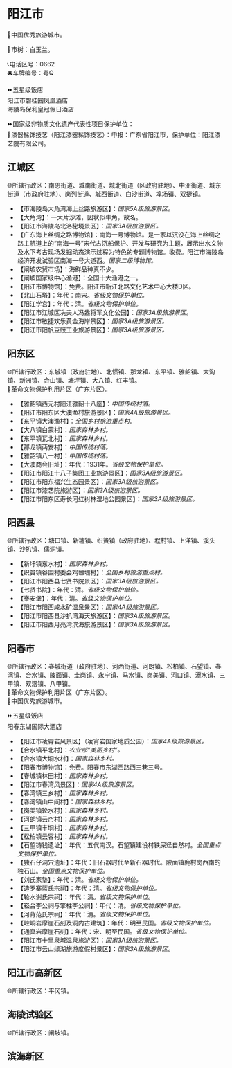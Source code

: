 # 阳江市  
🏅中国优秀旅游城市。  
  
🌳市树：白玉兰。  
  
📞电话区号：0662  
🚘车牌编号：粤Q  
  
⏩五星级饭店  
阳江市碧桂园凤凰酒店  
海陵岛保利皇冠假日酒店  
  
⏩国家级非物质文化遗产代表性项目保护单位：  
🔸漆器髹饰技艺（阳江漆器髹饰技艺）：申报：广东省阳江市，保护单位：阳江漆艺院有限公司。  

## 江城区  
🌐所辖行政区：南恩街道、城南街道、城北街道（区政府驻地）、中洲街道、城东街道（市政府驻地）、岗列街道、城西街道、白沙街道、埠场镇、双捷镇。  
  
* 【市海陵岛大角湾海上丝路旅游区】：*国家5A级旅游景区。*  
* 【大角湾】：一大片沙滩，因状似牛角，故名。  
* 【阳江市海陵岛北洛秘境景区】：*国家3A级旅游景区。*  
* 【广东海上丝绸之路博物馆】：南海一号博物馆。是一家以沉没在海上丝绸之路主航道上的“南海一号”宋代古沉船保护、开发与研究为主题，展示出水文物及水下考古现场发掘动态演示过程为特色的专题博物馆。收费。阳江市海陵岛经济开发试验区南海一号大道西。*国家二级博物馆。*  
* 【闸坡农贸市场】：海鲜品种真不少。  
* 【闸坡国家级中心渔港】：全国十大渔港之一。  
* 【阳江市博物馆】：免费。阳江市新江北路文化艺术中心大楼D区。  
* 【北山石塔】：年代：南宋。*省级文物保护单位。*  
* 【阳江学宫】：年代：清。*省级文物保护单位。*  
* 【阳江市江城区冼夫人冯盎将军文化公园】：*国家3A级旅游景区。*  
* 【阳江市敏捷欢乐黄金海岸景区】：*国家3A级旅游景区。*  
* 【阳江市阳帆豆豉工业旅游景区】：*国家3A级旅游景区。*  
  
## 阳东区  
🌐所辖行政区：东城镇（政府驻地）、北惯镇、那龙镇、东平镇、雅韶镇、大沟镇、新洲镇、合山镇、塘坪镇、大八镇、红丰镇。  
🚩革命文物保护利用片区（广东片区）。  
  
* 【雅韶镇西元村阳江雅韶十八座】：*中国传统村落。*  
* 【阳江市阳东区大澳渔村旅游景区】：*国家4A级旅游景区。*  
* 【东平镇大澳渔村】：*全国乡村旅游重点村。*  
* 【大八镇白蒙村】：*国家森林乡村。*  
* 【东平镇瓦北村】：*国家森林乡村。*  
* 【那龙镇两安村】：*中国传统村落。*  
* 【雅韶镇八一村】：*中国传统村落。*  
* 【大澳商会旧址】：年代：1931年。*省级文物保护单位。*  
* 【阳江市阳江十八子集团工业旅游景区】：*国家3A级旅游景区。*  
* 【阳江市阳东福兴生态园景区】：*国家3A级旅游景区。*  
* 【阳江市漆艺院旅游区】：*国家3A级旅游景区。*  
* 【阳江市阳东区寿长河红树林湿地公园景区】：*国家3A级旅游景区。*  

## 阳西县  
🌐所辖行政区：塘口镇、新墟镇、织篢镇（政府驻地）、程村镇、上洋镇、溪头镇、沙扒镇、儒洞镇。  
  
* 【新圩镇东水村】：*国家森林乡村。*  
* 【织篢镇谷围村委会鸡乸㙟村】：*全国乡村旅游重点村。*  
* 【阳江市阳西县七贤书院景区】：*国家3A级旅游景区。*  
* 【七贤书院】：年代：清。*省级文物保护单位。*  
* 【泰安堡】：年代：清。*省级文物保护单位。*  
* 【阳江市阳西咸水矿温泉景区】：*国家4A级旅游景区。*  
* 【阳江市阳西县沙扒湾海天旅游区】：*国家3A级旅游景区。*  
* 【阳江市阳西月亮湾滨海旅游景区】：*国家3A级旅游景区。*  

## 阳春市  
🌐所辖行政区：春城街道（政府驻地）、河西街道、河朗镇、松柏镇、石望镇、春湾镇、合水镇、陂面镇、圭岗镇、永宁镇、马水镇、岗美镇、河口镇、潭水镇、三甲镇、双滘镇、八甲镇。  
🚩革命文物保护利用片区（广东片区）。  
🏅中国优秀旅游城市。  
  
⏩五星级饭店  
阳春东湖国际大酒店  
  
* 【阳江市凌霄岩风景区】（凌宵岩国家地质公园）：*国家4A级旅游景区。*  
* 【合水镇平北村】：*农业部“美丽乡村”。*  
* 【合水镇大垌水村】：*国家森林乡村。*  
* 【阳春市博物馆】：免费。阳春市东湖西路西三巷三号。  
* 【春城镇林田村】：*国家森林乡村。*  
* 【阳江市春湾风景区】：*国家4A级旅游景区。*  
* 【春湾镇三乡村】：*国家森林乡村。*  
* 【春湾镇山中间村】：*国家森林乡村。*  
* 【岗美镇轮水村】：*国家森林乡村。*  
* 【河朗镇云帘村】：*国家森林乡村。*  
* 【三甲镇丰垌村】：*国家森林乡村。*  
* 【松柏镇云容村】：*国家森林乡村。*  
* 【石望铸钱遗址】：年代：五代南汉。石望镇建设村铁屎迳自然村。*全国重点文物保护单位。*  
* 【独石仔洞穴遗址】：年代：旧石器时代至新石器时代。陂面镇鹿村岗西南的独石山。*全国重点文物保护单位。*  
* 【刘氏家塾】：年代：清。*省级文物保护单位。*  
* 【造罗寨蓝氏宗祠】：年代：清。*省级文物保护单位。*  
* 【轮水谢氏宗祠】：年代：清。*省级文物保护单位。*  
* 【崧台李公祠与擎柱李公祠】：年代：清。*省级文物保护单位。*  
* 【河背范氏宗祠】：年代：清。*省级文物保护单位。*  
* 【崆峒岩摩崖石刻及洞内古建筑】：年代：明至民国。*省级文物保护单位。*  
* 【通真岩摩崖石刻】：年代：宋、明至民国。*省级文物保护单位。*  
* 【阳江市十里泉城温泉旅游区】：*国家3A级旅游景区。*  
* 【阳江市云山绿湖旅游度假村景区】：*国家3A级旅游景区。*  

## 阳江市高新区  
🌐所辖行政区：平冈镇。  

## 海陵试验区  
🌐所辖行政区：闸坡镇。  

## 滨海新区